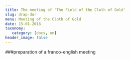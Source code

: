 ```yaml
---
title: The meeting of 'The Field of the Cloth of Gold'
slug: drap-dor
menu: Meeting of the Cloth of Gold
date: 15-01-2016
taxonomy:
   category: [docs, en]
header_image: false
---
```


###preparation of a franco-english meeting

